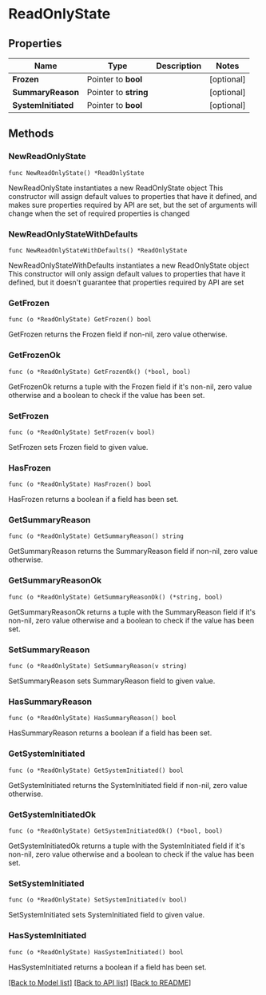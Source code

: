 # ReadOnlyState

## Properties

Name | Type | Description | Notes
------------ | ------------- | ------------- | -------------
**Frozen** | Pointer to **bool** |  | [optional] 
**SummaryReason** | Pointer to **string** |  | [optional] 
**SystemInitiated** | Pointer to **bool** |  | [optional] 

## Methods

### NewReadOnlyState

`func NewReadOnlyState() *ReadOnlyState`

NewReadOnlyState instantiates a new ReadOnlyState object
This constructor will assign default values to properties that have it defined,
and makes sure properties required by API are set, but the set of arguments
will change when the set of required properties is changed

### NewReadOnlyStateWithDefaults

`func NewReadOnlyStateWithDefaults() *ReadOnlyState`

NewReadOnlyStateWithDefaults instantiates a new ReadOnlyState object
This constructor will only assign default values to properties that have it defined,
but it doesn't guarantee that properties required by API are set

### GetFrozen

`func (o *ReadOnlyState) GetFrozen() bool`

GetFrozen returns the Frozen field if non-nil, zero value otherwise.

### GetFrozenOk

`func (o *ReadOnlyState) GetFrozenOk() (*bool, bool)`

GetFrozenOk returns a tuple with the Frozen field if it's non-nil, zero value otherwise
and a boolean to check if the value has been set.

### SetFrozen

`func (o *ReadOnlyState) SetFrozen(v bool)`

SetFrozen sets Frozen field to given value.

### HasFrozen

`func (o *ReadOnlyState) HasFrozen() bool`

HasFrozen returns a boolean if a field has been set.

### GetSummaryReason

`func (o *ReadOnlyState) GetSummaryReason() string`

GetSummaryReason returns the SummaryReason field if non-nil, zero value otherwise.

### GetSummaryReasonOk

`func (o *ReadOnlyState) GetSummaryReasonOk() (*string, bool)`

GetSummaryReasonOk returns a tuple with the SummaryReason field if it's non-nil, zero value otherwise
and a boolean to check if the value has been set.

### SetSummaryReason

`func (o *ReadOnlyState) SetSummaryReason(v string)`

SetSummaryReason sets SummaryReason field to given value.

### HasSummaryReason

`func (o *ReadOnlyState) HasSummaryReason() bool`

HasSummaryReason returns a boolean if a field has been set.

### GetSystemInitiated

`func (o *ReadOnlyState) GetSystemInitiated() bool`

GetSystemInitiated returns the SystemInitiated field if non-nil, zero value otherwise.

### GetSystemInitiatedOk

`func (o *ReadOnlyState) GetSystemInitiatedOk() (*bool, bool)`

GetSystemInitiatedOk returns a tuple with the SystemInitiated field if it's non-nil, zero value otherwise
and a boolean to check if the value has been set.

### SetSystemInitiated

`func (o *ReadOnlyState) SetSystemInitiated(v bool)`

SetSystemInitiated sets SystemInitiated field to given value.

### HasSystemInitiated

`func (o *ReadOnlyState) HasSystemInitiated() bool`

HasSystemInitiated returns a boolean if a field has been set.


[[Back to Model list]](../README.md#documentation-for-models) [[Back to API list]](../README.md#documentation-for-api-endpoints) [[Back to README]](../README.md)


